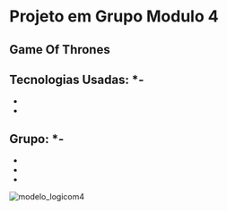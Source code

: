 # Projeto em Grupo Modulo 4
## Game Of Thrones


Tecnologias Usadas:
*-
-
-
-

Grupo:
*-
-
-
-
-










![modelo_logicom4](https://user-images.githubusercontent.com/115815559/224511009-c0b4487f-05d3-45f7-a1ef-b73a30a4b0cf.png)
